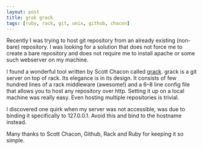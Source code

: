 ```yaml
---
layout: post
title: grok grack
tags: [ruby, rack, git, unix, github, chacon]
---
```


Recently I was trying to host git repository from an already existing
(non-bare) repository. I 
was looking for a solution that does not force me to create a bare
repository and does not 
require me to install apache or some such webserver on my machine.

I found a wonderful tool written by Scott Chacon called
[grack](https://github.com/schacon/grack.git). grack is a git server on
top of rack. Its elegance is in its design. It consists of few hundred
lines of a rack middleware (awesome!) and a 6–8 line config file that
allows you to host any repository over http. Setting it up on a local 
machine was really easy. Even hosting multiple repositories is trivial.

I discovered one quirk when my server was not accessible, was due to
binding it specifically to 127.0.0.1.
Avoid this and bind to the hostname instead.

Many thanks to Scott Chacon, Github, Rack and Ruby for keeping it so
simple.
